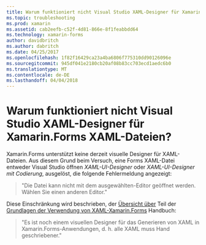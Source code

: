 ```yaml
---
title: Warum funktioniert nicht Visual Studio XAML-Designer für Xamarin.Forms XAML-Dateien?
ms.topic: troubleshooting
ms.prod: xamarin
ms.assetid: cab2eefb-c52f-4d81-866e-8f1feabbdd64
ms.technology: xamarin-forms
author: davidbritch
ms.author: dabritch
ms.date: 04/25/2017
ms.openlocfilehash: 1f82f16429ca23a4ba6806f775310dd90126096e
ms.sourcegitcommit: 945df041e2180cb20af08b83cc703ecd1aedc6b0
ms.translationtype: MT
ms.contentlocale: de-DE
ms.lasthandoff: 04/04/2018
---
```

# <a name="why-doesnt-the-visual-studio-xaml-designer-work-for-xamarinforms-xaml-files"></a>Warum funktioniert nicht Visual Studio XAML-Designer für Xamarin.Forms XAML-Dateien?

Xamarin.Forms unterstützt keine derzeit visuelle Designer für XAML-Dateien. Aus diesem Grund beim Versuch, eine Forms XAML-Datei entweder Visual Studio öffnen *XAML-UI-Designer* oder *XAML-UI-Designer mit Codierung*, ausgelöst, die folgende Fehlermeldung angezeigt:

> "Die Datei kann nicht mit dem ausgewählten-Editor geöffnet werden. Wählen Sie einen anderen Editor."

Diese Einschränkung wird beschrieben, der [Übersicht über](~/xamarin-forms/xaml/xaml-basics/index.md#Overview) Teil der [Grundlagen der Verwendung von XAML-Xamarin.Forms](~/xamarin-forms/xaml/xaml-basics/index.md) Handbuch:

> "Es ist noch einem visuellen Designer für das Generieren von XAML in Xamarin.Forms-Anwendungen, d. h. alle XAML muss Hand geschriebener."
